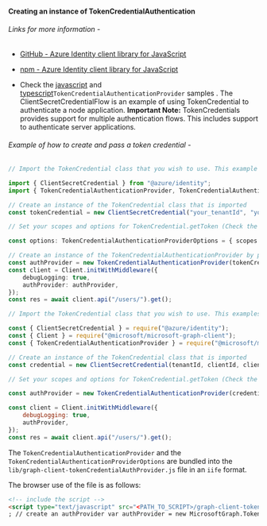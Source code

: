 #### Creating an instance of TokenCredentialAuthentication

###### Links for more information -

-   [GitHub - Azure Identity client library for JavaScript ](https://github.com/Azure/azure-sdk-for-js/blob/master/sdk/identity/identity/README.md)

-   [npm - Azure Identity client library for JavaScript](https://www.npmjs.com/package/@azure/identity)

-   Check the [javascript](../samples/javascript/clientInitialization/tokenCredentialAuthenticationProvider/index.js) and [typescript](../samples/typescript/clientInitialization/tokenCredentialAuthenticationProvider/index.ts)`TokenCredentialAuthenticationProvider` samples . The ClientSecretCredentialFlow is an example of using TokenCredential to authenticate a node application. **Important Note:** TokenCredentials provides support for multiple authentication flows. This includes support to authenticate server applications.

###### Example of how to create and pass a token credential -

```typescript
// Import the TokenCredential class that you wish to use. This example uses a Client SecretCredential

import { ClientSecretCredential } from "@azure/identity";
import { TokenCredentialAuthenticationProvider, TokenCredentialAuthenticationProviderOptions } from "@microsoft/microsoft-graph-client/authProviders/azureTokenCredentials";

// Create an instance of the TokenCredential class that is imported
const tokenCredential = new ClientSecretCredential("your_tenantId", "your_clientId", "your_clientSecret");

// Set your scopes and options for TokenCredential.getToken (Check the ` interface GetTokenOptions` in (TokenCredential Implementation)[https://github.com/Azure/azure-sdk-for-js/blob/master/sdk/core/core-auth/src/tokenCredential.ts])

const options: TokenCredentialAuthenticationProviderOptions = { scopes: [scopes], getTokenOptions };

// Create an instance of the TokenCredentialAuthenticationProvider by passing the tokenCredential instance and options to the constructor
const authProvider = new TokenCredentialAuthenticationProvider(tokenCredential, options);
const client = Client.initWithMiddleware({
	debugLogging: true,
	authProvider: authProvider,
});
const res = await client.api("/users/").get();
```

```javascript
// Import the TokenCredential class that you wish to use. This examples uses a ClientSecretCredential

const { ClientSecretCredential } = require("@azure/identity");
const { Client } = require("@microsoft/microsoft-graph-client");
const { TokenCredentialAuthenticationProvider } = require("@microsoft/microsoft-graph-client/authProviders/azureTokenCredentials");

// Create an instance of the TokenCredential class that is imported
const credential = new ClientSecretCredential(tenantId, clientId, clientSecret);

// Set your scopes and options for TokenCredential.getToken (Check the ` interface GetTokenOptions` in (TokenCredential Implementation)[https://github.com/Azure/azure-sdk-for-js/blob/master/sdk/core/core-auth/src/tokenCredential.ts])

const authProvider = new TokenCredentialAuthenticationProvider(credential, { scopes: [scopes] });

const client = Client.initWithMiddleware({
	debugLogging: true,
	authProvider,
});
const res = await client.api("/users/").get();
```

The `TokenCredentialAuthenticationProvider` and the `TokenCredentialAuthenticationProviderOptions` are bundled into the `lib/graph-client-tokenCredentialAuthProvider.js` file in an `iife` format.

The browser use of the file is as follows:

```html
<!-- include the script -->
<script type="text/javascript" src="<PATH_TO_SCRIPT>/graph-client-tokenCredentialAuthProvider.js"></script>
; // create an authProvider var authProvider = new MicrosoftGraph.TokenCredentialAuthProvider.TokenCredentialAuthenticationProvider(tokenCred, { scopes: scopes }); client = MicrosoftGraph.Client.initWithMiddleware({ authProvider: authProvider, });
```
